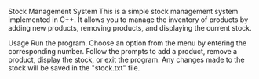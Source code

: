 Stock Management System
This is a simple stock management system implemented in C++. 
It allows you to manage the inventory of products by adding new products, removing products, and displaying the current stock.

Usage
Run the program.
Choose an option from the menu by entering the corresponding number.
Follow the prompts to add a product, remove a product, display the stock, or exit the program.
Any changes made to the stock will be saved in the "stock.txt" file.
